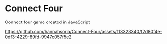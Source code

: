 # Connect Four

Connect four game created in JavaScript

https://github.com/hannahsoria/Connect-Four/assets/113323340/f2d80f4e-0df3-4229-89fd-9947c057f5e2
